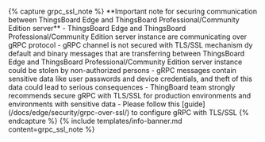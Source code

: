 <br>
{% capture grpc_ssl_note %}
**Important note for securing communication between ThingsBoard Edge and ThingsBoard Professional/Community Edition server**
 - ThingsBoard Edge and ThingsBoard Professional/Community Edition server instance are communicating over gRPC protocol
 - gRPC channel is not secured with TLS/SSL mechanism dy default and binary messages that are transferring between ThingsBoard Edge and ThingsBoard Professional/Community Edition server instance could be stolen by non-authorized persons
 - gRPC messages contain sensitive data like user passwords and device credentials, and theft of this data could lead to serious consequences 
 - ThingBoard team strongly recommends secure gRPC with TLS/SSL for production environments and environments with sensitive data
 - Please follow this [guide](/docs/edge/security/grpc-over-ssl/) to configure gRPC with TLS/SSL 
{% endcapture %}
{% include templates/info-banner.md content=grpc_ssl_note %}